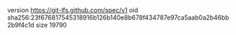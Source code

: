 version https://git-lfs.github.com/spec/v1
oid sha256:23f676817545318916b126b140e8b678f434787e97ca5aab0a2b46bb2b9f4c1d
size 19790
